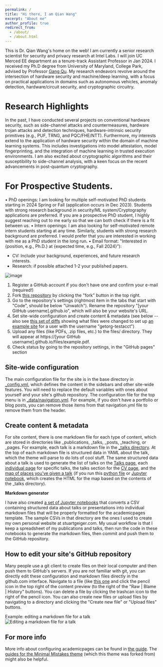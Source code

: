 ```yaml
---
permalink: /
title: "Hi there, I am Qian Wang"
excerpt: "About me"
author_profile: true
redirect_from: 
  - /about/
  - /about.html
---
```


This is Dr. Qian Wang's home on the web!
I am currently a senior research scientist for security and privacy research at Intel Labs. I will join UC Merced EE department as a tenure-track Assistant Professor in Jan 2024. I received my Ph.D degree from University of Maryland, College Park, advised by Professor [Gang Qu](https://github.com/academicpages/academicpages.github.io). My research endeavors revolve around the intersection of hardware security and machine/deep learning, with a focus on practical applications in domains such as autonomous vehicles, anomaly detection, hardware/circuit security, and cryptographic circuitry.

Research Highlights
======
In the past, I have conducted several projects on conventional hardware security, such as side-channel attacks and countermeasures, hardware trojan attacks and detection techniques, hardware-intrinsic security primitives (e.g., PUF, TRNG, and PQC/FHE/NTT).  Furthermore, my interests extend to the application of hardware security within the domain of machine learning systems. This includes investigations into model attestation, model fingerprinting, and the integration of machine learning in trusted execution environments. I am also excited about cryptographic algorithms and their susceptibility to side-channel analysis, with a keen focus on the recent advancements in post-quantum cryptography.



For Prospective Students.
======
•	PhD openings: I am looking for multiple self-motivated PhD students starting in 2024 Spring or Fall (application occurs in Dec 2023). Students with strong research background in security/ML system/Cryptography applications are preferred. If you are a prospective PhD student, I highly suggest reaching out to me early so that we can both check if there is a fit between us.
•	Intern openings: I am also looking for self-motivated remote intern students starting at any time. Similarly, students with strong research background are preferred. I would prefer that you are interested in working with me as a PhD student in the long run.
•	Email format: "Interested in {position, e.g., Ph.D.} at {expected time, e.g., Fall 2024}”):
- CV: Include your background, experiences, and future research interests.
- Research: if possible attached 1-2 your published papers.

  
![image](https://github.com/qianwang126/qianwang126.github.io/assets/149326555/c48de144-52c1-4489-8610-e2ad57949a67)

1. Register a GitHub account if you don't have one and confirm your e-mail (required!)
1. Fork [this repository](https://github.com/academicpages/academicpages.github.io) by clicking the "fork" button in the top right. 
1. Go to the repository's settings (rightmost item in the tabs that start with "Code", should be below "Unwatch"). Rename the repository "[your GitHub username].github.io", which will also be your website's URL.
1. Set site-wide configuration and create content & metadata (see below -- also see [this set of diffs](http://archive.is/3TPas) showing what files were changed to set up [an example site](https://getorg-testacct.github.io) for a user with the username "getorg-testacct")
1. Upload any files (like PDFs, .zip files, etc.) to the files/ directory. They will appear at https://[your GitHub username].github.io/files/example.pdf.  
1. Check status by going to the repository settings, in the "GitHub pages" section

Site-wide configuration
------
The main configuration file for the site is in the base directory in [_config.yml](https://github.com/academicpages/academicpages.github.io/blob/master/_config.yml), which defines the content in the sidebars and other site-wide features. You will need to replace the default variables with ones about yourself and your site's github repository. The configuration file for the top menu is in [_data/navigation.yml](https://github.com/academicpages/academicpages.github.io/blob/master/_data/navigation.yml). For example, if you don't have a portfolio or blog posts, you can remove those items from that navigation.yml file to remove them from the header. 

Create content & metadata
------
For site content, there is one markdown file for each type of content, which are stored in directories like _publications, _talks, _posts, _teaching, or _pages. For example, each talk is a markdown file in the [_talks directory](https://github.com/academicpages/academicpages.github.io/tree/master/_talks). At the top of each markdown file is structured data in YAML about the talk, which the theme will parse to do lots of cool stuff. The same structured data about a talk is used to generate the list of talks on the [Talks page](https://academicpages.github.io/talks), each [individual page](https://academicpages.github.io/talks/2012-03-01-talk-1) for specific talks, the talks section for the [CV page](https://academicpages.github.io/cv), and the [map of places you've given a talk](https://academicpages.github.io/talkmap.html) (if you run this [python file](https://github.com/academicpages/academicpages.github.io/blob/master/talkmap.py) or [Jupyter notebook](https://github.com/academicpages/academicpages.github.io/blob/master/talkmap.ipynb), which creates the HTML for the map based on the contents of the _talks directory).

**Markdown generator**

I have also created [a set of Jupyter notebooks](https://github.com/academicpages/academicpages.github.io/tree/master/markdown_generator
) that converts a CSV containing structured data about talks or presentations into individual markdown files that will be properly formatted for the academicpages template. The sample CSVs in that directory are the ones I used to create my own personal website at stuartgeiger.com. My usual workflow is that I keep a spreadsheet of my publications and talks, then run the code in these notebooks to generate the markdown files, then commit and push them to the GitHub repository.

How to edit your site's GitHub repository
------
Many people use a git client to create files on their local computer and then push them to GitHub's servers. If you are not familiar with git, you can directly edit these configuration and markdown files directly in the github.com interface. Navigate to a file (like [this one](https://github.com/academicpages/academicpages.github.io/blob/master/_talks/2012-03-01-talk-1.md) and click the pencil icon in the top right of the content preview (to the right of the "Raw | Blame | History" buttons). You can delete a file by clicking the trashcan icon to the right of the pencil icon. You can also create new files or upload files by navigating to a directory and clicking the "Create new file" or "Upload files" buttons. 

Example: editing a markdown file for a talk
![Editing a markdown file for a talk](/images/editing-talk.png)

For more info
------
More info about configuring academicpages can be found in [the guide](https://academicpages.github.io/markdown/). The [guides for the Minimal Mistakes theme](https://mmistakes.github.io/minimal-mistakes/docs/configuration/) (which this theme was forked from) might also be helpful.
